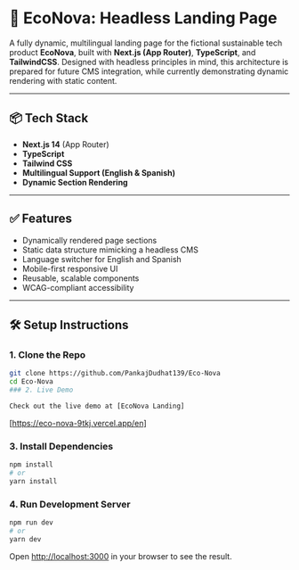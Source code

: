 # 🌿 EcoNova: Headless Landing Page

A fully dynamic, multilingual landing page for the fictional sustainable tech product **EcoNova**, built with **Next.js (App Router)**, **TypeScript**, and **TailwindCSS**. Designed with headless principles in mind, this architecture is prepared for future CMS integration, while currently demonstrating dynamic rendering with static content.

---

## 📦 Tech Stack

- **Next.js 14** (App Router)
- **TypeScript**
- **Tailwind CSS**
- **Multilingual Support (English & Spanish)**
- **Dynamic Section Rendering**

---

## ✅ Features

- Dynamically rendered page sections
- Static data structure mimicking a headless CMS
- Language switcher for English and Spanish
- Mobile-first responsive UI
- Reusable, scalable components
- WCAG-compliant accessibility

---

## 🛠️ Setup Instructions

### 1. Clone the Repo

```bash
git clone https://github.com/PankajDudhat139/Eco-Nova
cd Eco-Nova
### 2. Live Demo

Check out the live demo at [EcoNova Landing]
``` 
[https://eco-nova-9tkj.vercel.app/en]

### 3. Install Dependencies

```bash
npm install
# or
yarn install
```

### 4. Run Development Server

```bash
npm run dev
# or
yarn dev
```

Open [http://localhost:3000](http://localhost:3000) in your browser to see the result.